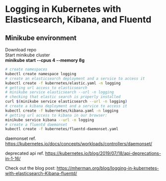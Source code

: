 # Logging in Kubernetes with Elasticsearch, Kibana, and Fluentd

## Minikube environment 

Download repo <br/> 
Start minikube cluster <br/>
**minikube start --cpus 4 --memory 8g**

```bash
# create namespaces  
kubectl create namespace logging
# create an elasticsearch deployment and a service to access it   
kubectl create -f kubernetes/elastic.yaml -n logging
# getting url access to elasticsearch 
# minikube service elasticsearch --url -n logging
# checking that elastic search is properly installed 
curl $(minikube service elasticsearch --url -n logging)
# create a kibana deployment and a service to access it   
kubectl create -f kubernetes/kibana.yaml -n logging
# getting url access to kibana in our browser: 
minikube service kibana --url -n logging
# create a fluentd daemonset  
kubectl create -f kubernetes/fluentd-daemonset.yaml
```

daemonset ref. https://kubernetes.io/docs/concepts/workloads/controllers/daemonset/

deprecated api ref. https://kubernetes.io/blog/2019/07/18/api-deprecations-in-1-16/

Check out the blog post: https://mherman.org/blog/logging-in-kubernetes-with-elasticsearch-Kibana-fluentd/
